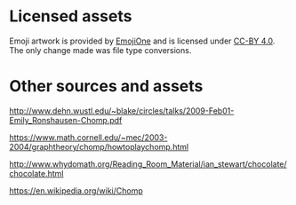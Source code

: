 # Licensed assets
Emoji artwork is provided by [EmojiOne](https://www.emojione.com/) and is licensed under [CC-BY 4.0](https://creativecommons.org/licenses/by/4.0/legalcode). The only change made was file type conversions.

# Other sources and assets
<http://www.dehn.wustl.edu/~blake/circles/talks/2009-Feb01-Emily_Ronshausen-Chomp.pdf>

<https://www.math.cornell.edu/~mec/2003-2004/graphtheory/chomp/howtoplaychomp.html>

<http://www.whydomath.org/Reading_Room_Material/ian_stewart/chocolate/chocolate.html>

<https://en.wikipedia.org/wiki/Chomp>
